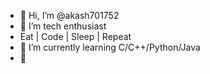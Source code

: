 - 👋 Hi, I’m @akash701752
- 👀 I’m tech enthusiast
- Eat | Code | Sleep | Repeat 
- 🌱 I’m currently learning C/C++/Python/Java
- 💞️ 

<!---
akash701752/akash701752 is a ✨ special ✨ repository because its `README.md` (this file) appears on your GitHub profile.
You can click the Preview link to take a look at your changes.
--->
